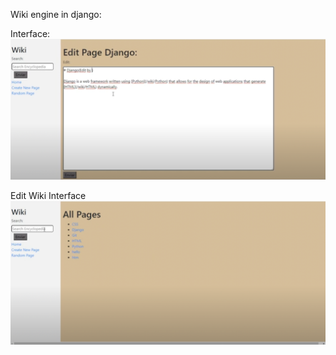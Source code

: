 Wiki engine in django:


Interface:
[![See the web page here!](https://github.com/dsrestrepo/Web_Programming_Django/blob/main/Django/Edit%20Wiki.png)](https://www.youtube.com/watch?v=5hVBJVK205M)

Edit Wiki Interface
[![See the web page here!](https://github.com/dsrestrepo/Web_Programming_Django/blob/main/Django/wiki.png)](https://www.youtube.com/watch?v=5hVBJVK205M)
